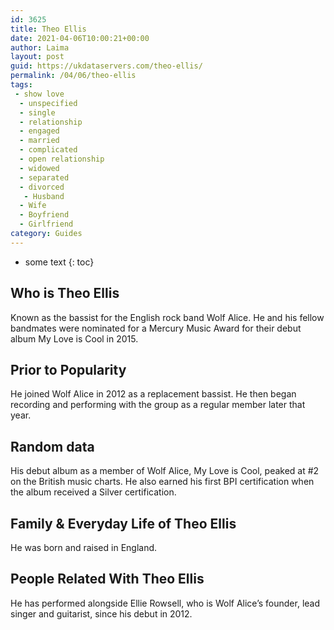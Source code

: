 ```yaml
---
id: 3625
title: Theo Ellis
date: 2021-04-06T10:00:21+00:00
author: Laima
layout: post
guid: https://ukdataservers.com/theo-ellis/
permalink: /04/06/theo-ellis
tags:
 - show love
  - unspecified
  - single
  - relationship
  - engaged
  - married
  - complicated
  - open relationship
  - widowed
  - separated
  - divorced
   - Husband
  - Wife
  - Boyfriend
  - Girlfriend
category: Guides
---
```


* some text
{: toc}


## Who is Theo Ellis
                  
                  
                  
Known as the bassist for the English rock band Wolf Alice. He and his fellow bandmates were nominated for a Mercury Music Award for their debut album My Love is Cool in 2015.
                  
              
            
              
            
                
                
                
## Prior to Popularity
                  
                  
                  
He joined Wolf Alice in 2012 as a replacement bassist. He then began recording and performing with the group as a regular member later that year.
                  
              
            
              
            
                
                
                
## Random data
                  
                  
                  
His debut album as a member of Wolf Alice, My Love is Cool, peaked at #2 on the British music charts. He also earned his first BPI certification when the album received a Silver certification.
                  
              
            
              
            
                
                
                
## Family & Everyday Life of Theo Ellis
                  
                  
                  
He was born and raised in England.
                  
              
            
              
            
                
                
                
## People Related With Theo Ellis
                  
                  
                  
He has performed alongside Ellie Rowsell, who is Wolf Alice&#8217;s founder, lead singer and guitarist, since his debut in 2012.
                  
              
            
              
            
                
              
            
              
              
            
            
              
            
          
          
          